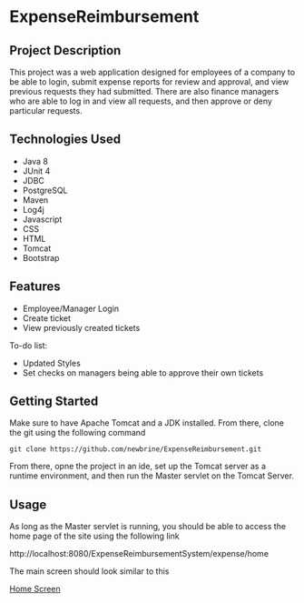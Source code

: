 # ExpenseReimbursement

## Project Description

This project was a web application designed for employees of a company to be able to login, submit expense reports for review and approval, and view previous requests they had submitted. There are also finance managers who are able to log in and view all requests, and then approve or deny particular requests.

## Technologies Used

* Java 8
* JUnit 4
* JDBC
* PostgreSQL
* Maven
* Log4j
* Javascript
* CSS
* HTML
* Tomcat
* Bootstrap

## Features

* Employee/Manager Login
* Create ticket
* View previously created tickets

To-do list:
* Updated Styles
* Set checks on managers being able to approve their own tickets

## Getting Started

Make sure to have Apache Tomcat and a JDK installed. From there, clone the git using the following command

`git clone https://github.com/newbrine/ExpenseReimbursement.git`

From there, opne the project in an ide, set up the Tomcat server as a runtime environment, and then run the Master servlet on the Tomcat Server.

## Usage

As long as the Master servlet is running, you should be able to access the home page of the site using the following link

http://localhost:8080/ExpenseReimbursementSystem/expense/home

The main screen should look similar to this

[Home Screen](/images/homescreen.png)


